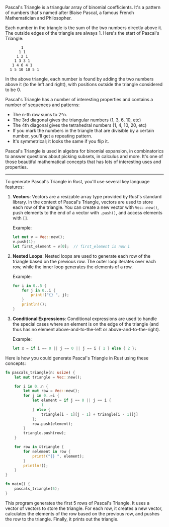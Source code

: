 Pascal's Triangle is a triangular array of binomial coefficients. It's a pattern of numbers that's named after Blaise Pascal, a famous French Mathematician and Philosopher. 

Each number in the triangle is the sum of the two numbers directly above it. The outside edges of the triangle are always 1. Here's the start of Pascal's Triangle:

```
       1
      1 1
     1 2 1
    1 3 3 1
   1 4 6 4 1
  1 5 10 10 5 1
```

In the above triangle, each number is found by adding the two numbers above it (to the left and right), with positions outside the triangle considered to be 0. 

Pascal's Triangle has a number of interesting properties and contains a number of sequences and patterns:

- The n-th row sums to 2^n.
- The 3rd diagonal gives the triangular numbers (1, 3, 6, 10, etc)
- The 4th diagonal gives the tetrahedral numbers (1, 4, 10, 20, etc)
- If you mark the numbers in the triangle that are divisible by a certain number, you'll get a repeating pattern.
- It's symmetrical; it looks the same if you flip it.

Pascal's Triangle is used in algebra for binomial expansion, in combinatorics to answer questions about picking subsets, in calculus and more. It's one of those beautiful mathematical concepts that has lots of interesting uses and properties.

---

To generate Pascal's Triangle in Rust, you'll use several key language features:

1. **Vectors**: Vectors are a resizable array type provided by Rust's standard library. In the context of Pascal's Triangle, vectors are used to store each row of the triangle. You can create a new vector with `Vec::new()`, push elements to the end of a vector with `.push()`, and access elements with `[]`.

   Example:
   ```rust
   let mut v = Vec::new();
   v.push(1);
   let first_element = v[0];  // first_element is now 1
   ```

2. **Nested Loops**: Nested loops are used to generate each row of the triangle based on the previous row. The outer loop iterates over each row, while the inner loop generates the elements of a row.

   Example:
   ```rust
   for i in 0..5 {
       for j in 0..i {
           print!("{} ", j);
       }
       println!();
   }
   ```

3. **Conditional Expressions**: Conditional expressions are used to handle the special cases where an element is on the edge of the triangle (and thus has no element above-and-to-the-left or above-and-to-the-right).

   Example:
   ```rust
   let x = if i == 0 || j == 0 || j == i { 1 } else { 2 };
   ```

Here is how you could generate Pascal's Triangle in Rust using these concepts:

```rust
fn pascals_triangle(n: usize) {
    let mut triangle = Vec::new();

    for i in 0..n {
        let mut row = Vec::new();
        for j in 0..=i {
            let element = if j == 0 || j == i {
                1
            } else {
                triangle[i - 1][j - 1] + triangle[i - 1][j]
            };
            row.push(element);
        }
        triangle.push(row);
    }

    for row in &triangle {
        for &element in row {
            print!("{} ", element);
        }
        println!();
    }
}

fn main() {
    pascals_triangle(5);
}
```

This program generates the first 5 rows of Pascal's Triangle. It uses a vector of vectors to store the triangle. For each row, it creates a new vector, calculates the elements of the row based on the previous row, and pushes the row to the triangle. Finally, it prints out the triangle.